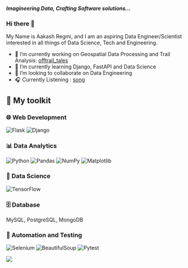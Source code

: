 ##### Imagineering Data, Crafting Software solutions...
### Hi there 👋  
My Name is Aakash Regmi, and I am an aspiring Data Engineer/Scientist interested in all things of Data Science, Tech and Engineering.

- 🔭 I’m currently working on Geospatial Data Processing and Trail Analysis: [offtrail_tales](https://github.com/a-regmi/offtrail_tales)
- 🌱 I’m currently learning Django, FastAPI and Data Science
- 👯 I’m looking to collaborate on Data Engineering
- 🎧 Currently Listening : [song](https://www.youtube.com/watch?v=xvFZjo5PgG0)

## 🔧 My toolkit

### 🌐 Web Development
![Flask](https://img.shields.io/badge/Flask-000000?style=for-the-badge&logo=flask)  ![Django](https://img.shields.io/badge/Django-092E20?style=for-the-badge&logo=django)

<!-- This is a comment and will not appear in the rendered Markdown 

### 📱 Mobile Dev and testing
React Native, Ionic, Flutter
-->
### 📊 Data Analytics
![Python](https://img.shields.io/badge/Python-3776AB?style=for-the-badge&logo=python&logoColor=white)
![Pandas](https://img.shields.io/badge/Pandas-150458?style=for-the-badge&logo=pandas&logoColor=white)
![NumPy](https://img.shields.io/badge/NumPy-013243?style=for-the-badge&logo=numpy&logoColor=white)
![Matplotlib](https://img.shields.io/badge/Matplotlib-11557C?style=for-the-badge&logo=matplotlib&logoColor=white)

### 🧠 Data Science
![TensorFlow](https://img.shields.io/badge/TensorFlow-FF6F00?style=for-the-badge&logo=tensorflow&logoColor=white)

### 🗄️ Database
MySQL, PostgreSQL, MongoDB

### 🤖 Automation and Testing
![Selenium](https://img.shields.io/badge/Selenium-43B02A?style=for-the-badge&logo=selenium&logoColor=white)
![BeautifulSoup](https://img.shields.io/badge/BeautifulSoup-8B4513?style=for-the-badge&logo=python&logoColor=white)
![Pytest](https://img.shields.io/badge/Pytest-0A9EDC?style=for-the-badge&logo=python&logoColor=white)


![](https://komarev.com/ghpvc/?username=aregmi&label=Profile%20views&color=0e75b6&style=social)
